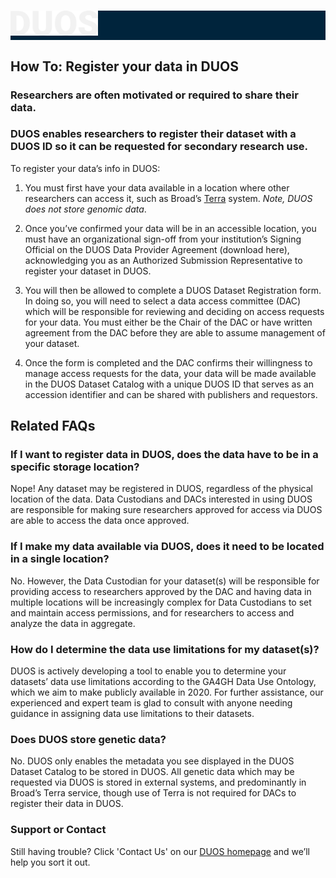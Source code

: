 <h1 style="background-color:#00243c;">
  <link rel="stylesheet" href="duos-ui/assets/css/style.css">
  <img alt="DUOS" src="duos_logo.svg" class="center" width="140px" height="40px">
</h1>

## How To: Register your data in DUOS

### Researchers are often motivated or required to share their data.

### DUOS enables researchers to register their dataset with a DUOS ID so it can be requested for secondary research use. 

To register your data’s info in DUOS:
1. You must first have your data available in a location where other researchers can access it, such as Broad’s [Terra](https://app.terra.bio) system. _Note, DUOS does not store genomic data_.

2. Once you’ve confirmed your data will be in an accessible location, you must have an organizational sign-off from your institution’s Signing Official on the DUOS Data Provider Agreement (download here), acknowledging you as an Authorized Submission Representative to register your dataset in DUOS.

3. You will then be allowed to complete a DUOS Dataset Registration form. In doing so, you will need to select a data access committee (DAC) which will be responsible for reviewing and deciding on access requests for your data. You must either be the Chair of the DAC or have written agreement from the DAC before they are able to assume management of your dataset. 

4. Once the form is completed and the DAC confirms their willingness to manage access requests for the data, your data will be made available in the DUOS Dataset Catalog with a unique DUOS ID that serves as an accession identifier and can be shared with publishers and requestors. 

## Related FAQs

### If I want to register data in DUOS, does the data have to be in a specific storage location?
Nope! Any dataset may be registered in DUOS, regardless of the physical location of the data. Data Custodians and DACs interested in using DUOS are responsible for making sure researchers approved for access via DUOS are able to access the data once approved.
### If I make my data available via DUOS, does it need to be located in a single location?
No. However, the Data Custodian for your dataset(s) will be responsible for providing access to researchers approved by the DAC and having data in multiple locations will be increasingly complex for Data Custodians to set and maintain access permissions, and for researchers to access and analyze the data in aggregate.
### How do I determine the data use limitations for my dataset(s)?
DUOS is actively developing a tool to enable you to determine your datasets’ data use limitations according to the GA4GH Data Use Ontology, which we aim to make publicly available in 2020. For further assistance, our experienced and expert team is glad to consult with anyone needing guidance in assigning data use limitations to their datasets.
### Does DUOS store genetic data?
No. DUOS only enables the metadata you see displayed in the DUOS Dataset Catalog to be stored in DUOS. All genetic data which may be requested via DUOS is stored in external systems, and predominantly in Broad’s Terra service, though use of Terra is not required for DACs to register their data in DUOS.

### Support or Contact

Still having trouble? Click 'Contact Us' on our [DUOS homepage](https://duos.broadinstitute.org/home) and we’ll help you sort it out.
